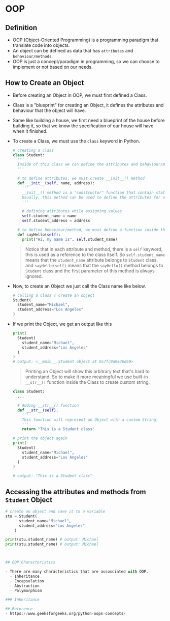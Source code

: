 # OOP

## Definition

- OOP (Object-Oriented Programming) is a programming paradigm that translate code into objects.
- An object can be defined as data that has `attributes` and `behaviour/methods`.
- OOP is just a concept/paradigm in programming, so we can choose to implement or not based on our needs.

## How to Create an Object

- Before creating an Object in OOP, we must first defined a Class.
- Class is a "blueprint" for creating an Object, it defines the attributes and behaviour that the object will have.
- Same like building a house, we first need a blueprint of the house before building it, so that we know the specification of our house will have when it finished.
- To create a Class, we must use the `class` keyword in Python.

  ```py
  # creating a class
  class Student:
    '''
    Inside of this class we can define the attributes and behaviour/methods.
    '''

    # to define attributes, we must create __init__() method
    def __init__(self, name, address):
      '''
      __init__() method is a "constructor" function that contain statements that are executed when creating an Object.
      Usually, this method can be used to define the attributes for our Object.
      '''

      # defining attributes while assigning values
      self.student_name = name    
      self.student_address = address

    # to define behaviour/method, we must define a function inside the class
    def sayHello(self):
      print("Hi, my name is", self.student_name)
  ```

  > Notice that in each attribute and method, there is a `self` keyword, this is used as a reference to the class itself.
  > So `self.student_name` means that the `student_name` attribute belongs to `Student` class.
  > and `sayHello(self)` means that the `sayHello()` method belongs to `Student` class and the first parameter of this method is always ignored.
- Now, to create an Object we just call the Class name like below.

  ```py
  # calling a class / create an object
  Student(
    student_name="Michael", 
    student_address="Los Angeles"
  )
  ```

- If we print the Object, we get an output like this

  ```py
  print(
    Student(
      student_name="Michael", 
      student_address="Los Angeles"
    )
  )
  # output: <__main__.Student object at 0x7fc9a9e36d60>
  ```

  > Printing an Object will show this arbitrary text that's hard to understand. So to make it more meaningful we use built-in `__str__()` function inside the Class to create custom string.

  ```py
  class Student:
    ...

    # Adding __str__() function 
    def __str__(self);
      '''
      This function will represent an Object with a custom String.
      '''
      return "This is a Student class"

  # print the object again
  print(
    Student(
      student_name="Michael", 
      student_address="Los Angeles"
    )
  )

  # output: "This is a Student class"
  ```

## Accessing the attributes and methods from `Student` Object

```py
# create an object and save it to a variable
stu = Student(
      student_name="Michael", 
      student_address="Los Angeles"
    )

print(stu.student_name) # output: Michael
print(stu.student_name) # output: Michael



## OOP Characteristics

- There are many characteristics that are assosciated with OOP.
  - Inheritance
  - Encapsulation
  - Abstraction
  - Polymorphism

### Inheritance

## Reference
- https://www.geeksforgeeks.org/python-oops-concepts/
